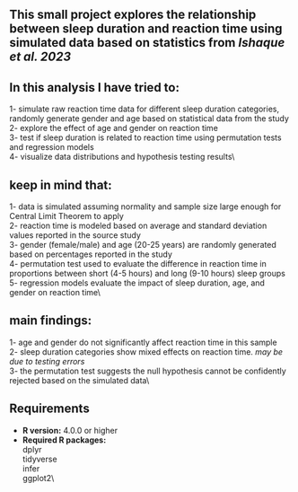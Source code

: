 ## This small project explores the relationship between sleep duration and reaction time using simulated data based on statistics from *Ishaque et al. 2023* 

## In this analysis I have tried to:

1- simulate raw reaction time data for different sleep duration categories, randomly generate gender and age based on statistical data from the study\
2- explore the effect of age and gender on reaction time\
3- test if sleep duration is related to reaction time using permutation tests and regression models\
4- visualize data distributions and hypothesis testing results\

## keep in mind that:

1- data is simulated assuming normality and sample size large enough for Central Limit Theorem to apply\
2- reaction time is modeled based on average and standard deviation values reported in the source study\
3- gender (female/male) and age (20-25 years) are randomly generated based on percentages reported in the study\
4- permutation test used to evaluate the difference in reaction time in proportions between short (4-5 hours) and long (9-10 hours) sleep groups\
5- regression models evaluate the impact of sleep duration, age, and gender on reaction time\

## main findings:

1- age and gender do not significantly affect reaction time in this sample\
2- sleep duration categories show mixed effects on reaction time. *may be due to testing errors*\
3- the permutation test suggests the null hypothesis cannot be confidently rejected based on the simulated data\

## Requirements

- **R version:** 4.0.0 or higher  
- **Required R packages:**  
  dplyr\
  tidyverse\
  infer\
  ggplot2\
